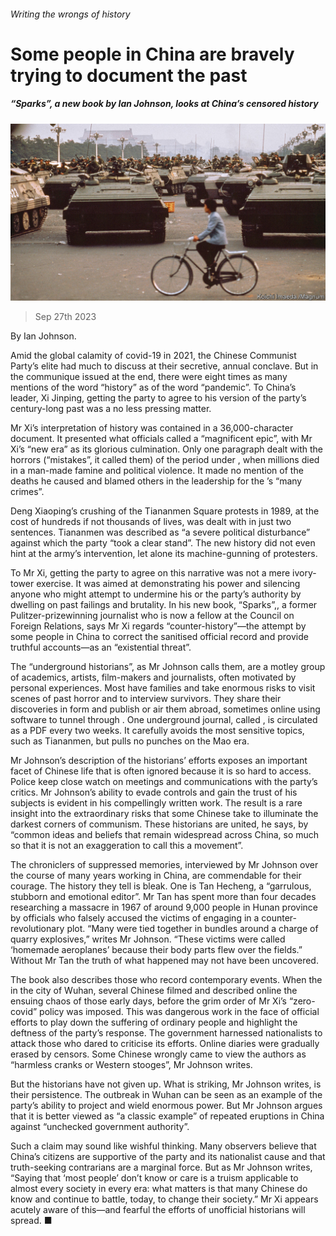 ###### Writing the wrongs of history

# Some people in China are bravely trying to document the past 

##### “Sparks”, a new book by Ian Johnson, looks at China’s censored history 

![image](images/20230930_CUP003.jpg) 

> Sep 27th 2023 

By Ian Johnson. 

Amid the global calamity of covid-19 in 2021, the Chinese Communist Party’s elite had much to discuss at their secretive, annual conclave. But in the communique issued at the end, there were eight times as many mentions of the word “history” as of the word “pandemic”. To China’s leader, Xi Jinping, getting the party to agree to his version of the party’s century-long past was a no less pressing matter. 

Mr Xi’s interpretation of history was contained in a 36,000-character document. It presented what officials called a “magnificent epic”, with Mr Xi’s “new era” as its glorious culmination. Only one paragraph dealt with the horrors (“mistakes”, it called them) of the period under , when millions died in a man-made famine and political violence. It made no mention of the deaths he caused and blamed others in the leadership for the ’s “many crimes”. 

Deng Xiaoping’s crushing of the Tiananmen Square protests in 1989, at the cost of hundreds if not thousands of lives, was dealt with in just two sentences. Tiananmen was described as “a severe political disturbance” against which the party “took a clear stand”. The new history did not even hint at the army’s intervention, let alone its machine-gunning of protesters.

To Mr Xi, getting the party to agree on this narrative was not a mere ivory-tower exercise. It was aimed at demonstrating his power and silencing anyone who might attempt to undermine his or the party’s authority by dwelling on past failings and brutality. In his new book, “Sparks”,, a former Pulitzer-prizewinning journalist who is now a fellow at the Council on Foreign Relations, says Mr Xi regards “counter-history”—the attempt by some people in China to correct the sanitised official record and provide truthful accounts—as an “existential threat”.

The “underground historians”, as Mr Johnson calls them, are a motley group of academics, artists, film-makers and journalists, often motivated by personal experiences. Most have families and take enormous risks to visit scenes of past horror and to interview survivors. They share their discoveries in  form and publish or air them abroad, sometimes online using software to tunnel through . One underground journal, called , is circulated as a PDF every two weeks. It carefully avoids the most sensitive topics, such as Tiananmen, but pulls no punches on the Mao era.

Mr Johnson’s description of the historians’ efforts exposes an important facet of Chinese life that is often ignored because it is so hard to access. Police keep close watch on meetings and communications with the party’s critics. Mr Johnson’s ability to evade controls and gain the trust of his subjects is evident in his compellingly written work. The result is a rare insight into the extraordinary risks that some Chinese take to illuminate the darkest corners of communism. These historians are united, he says, by “common ideas and beliefs that remain widespread across China, so much so that it is not an exaggeration to call this a movement”.

The chroniclers of suppressed memories, interviewed by Mr Johnson over the course of many years working in China, are commendable for their courage. The history they tell is bleak. One is Tan Hecheng, a “garrulous, stubborn and emotional editor”. Mr Tan has spent more than four decades researching a massacre in 1967 of around 9,000 people in Hunan province by officials who falsely accused the victims of engaging in a counter-revolutionary plot. “Many were tied together in bundles around a charge of quarry explosives,” writes Mr Johnson. “These victims were called ‘homemade aeroplanes’ because their body parts flew over the fields.” Without Mr Tan the truth of what happened may not have been uncovered. 

The book also describes those who record contemporary events. When the  in the city of Wuhan, several Chinese filmed and described online the ensuing chaos of those early days, before the grim order of Mr Xi’s “zero-covid” policy was imposed. This was dangerous work in the face of official efforts to play down the suffering of ordinary people and highlight the deftness of the party’s response. The government harnessed nationalists to attack those who dared to criticise its efforts. Online diaries were gradually erased by censors. Some Chinese wrongly came to view the authors as “harmless cranks or Western stooges”, Mr Johnson writes.

But the historians have not given up. What is striking, Mr Johnson writes, is their persistence. The outbreak in Wuhan can be seen as an example of the party’s ability to project and wield enormous power. But Mr Johnson argues that it is better viewed as “a classic example” of repeated eruptions in China against “unchecked government authority”.

Such a claim may sound like wishful thinking. Many observers believe that China’s citizens are supportive of the party and its nationalist cause and that truth-seeking contrarians are a marginal force. But as Mr Johnson writes, “Saying that ‘most people’ don’t know or care is a truism applicable to almost every society in every era: what matters is that many Chinese do know and continue to battle, today, to change their society.” Mr Xi appears acutely aware of this—and fearful the efforts of unofficial historians will spread. ■



